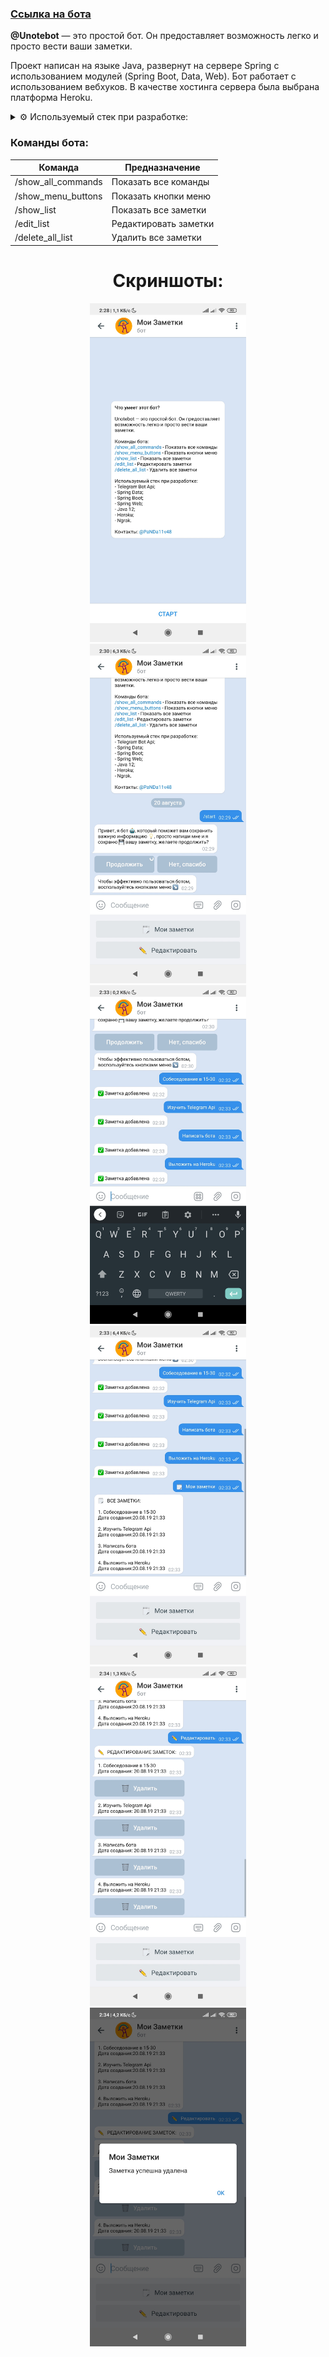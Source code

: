 ### [Ссылка на бота](https://t.me/Unotebot?start=666)
**@Unotebot** — это простой бот. Он предоставляет возможность легко и просто вести ваши заметки.

Проект написан на языке Java, развернут на сервере Spring с использованием модулей (Spring Boot, Data, Web). Бот работает с использованием вебхуков. В качестве хостинга сервера была выбрана платформа Heroku.

<details>
  <summary>⚙️ Используемый стек при разработке:</summary>
  
<!--START_SECTION:activity-->
 - Telegram Bot Api;
 - Spring Data;
 - Spring Boot;
 - Spring Web;
 - Java 12;
 - Heroku;
 - Ngrok.
<!--END_SECTION:activity-->
</details>

### Команды бота:
Команда | Предназначение
------------ | -------------
/show_all_commands | Показать все команды
/show_menu_buttons | Показать кнопки меню
/show_list | Показать все заметки
/edit_list | Редактировать заметки
/delete_all_list | Удалить все заметки

<H1 align="center"><b>Скриншоты:</b></H1>

 
<p align="center">
<img src="https://github.com/UBERMENSCHALONE/Resources/blob/master/SimpleBottomNavigationActivity/1.jpg?raw=true" alt="drawing" width="250"/><br>
<img src="https://github.com/UBERMENSCHALONE/Resources/blob/master/SimpleBottomNavigationActivity/2.jpg?raw=true" alt="drawing" width="250"/><br>
<img src="https://github.com/UBERMENSCHALONE/Resources/blob/master/SimpleBottomNavigationActivity/3.jpg?raw=true" alt="drawing" width="250"/><br>
<img src="https://github.com/UBERMENSCHALONE/Resources/blob/master/SimpleBottomNavigationActivity/4.jpg?raw=true" alt="drawing" width="250"/><br>
<img src="https://github.com/UBERMENSCHALONE/Resources/blob/master/SimpleBottomNavigationActivity/5.jpg?raw=true" alt="drawing" width="250"/><br>
<img src="https://github.com/UBERMENSCHALONE/Resources/blob/master/SimpleBottomNavigationActivity/6.jpg?raw=true" alt="drawing" width="250"/><br>
</p>
